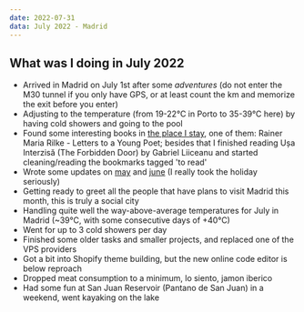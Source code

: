 ```yaml
---
date: 2022-07-31
data: July 2022 - Madrid
---
```


## What was I doing in July 2022

- Arrived in Madrid on July 1st after some *adventures* (do not enter the M30 tunnel if you only have GPS, or at least count the km and memorize the exit before you enter)
- Adjusting to the temperature (from 19-22°C in Porto to 35-39°C here) by having cold showers and going to the pool
- Found some interesting books in [the place I stay](https://www.bravojoana.com/), one of them: Rainer Maria Rilke - Letters to a Young Poet; besides that I finished reading Ușa Interzisă (The Forbidden Door) by Gabriel Liiceanu and started cleaning/reading the bookmarks tagged 'to read'
- Wrote some updates on [may](/then/2022-05.html) and [june](/then/2022-06.html) (I really took the holiday seriously)
- Getting ready to greet all the people that have plans to visit Madrid this month, this is truly a social city
- Handling quite well the way-above-average temperatures for July in Madrid (~39°C, with some consecutive days of +40°C)
- Went for up to 3 cold showers per day
- Finished some older tasks and smaller projects, and replaced one of the VPS providers
- Got a bit into Shopify theme building, but the new online code editor is below reproach
- Dropped meat consumption to a minimum, lo siento, jamon iberico
- Had some fun at San Juan Reservoir (Pantano de San Juan) in a weekend, went kayaking on the lake
